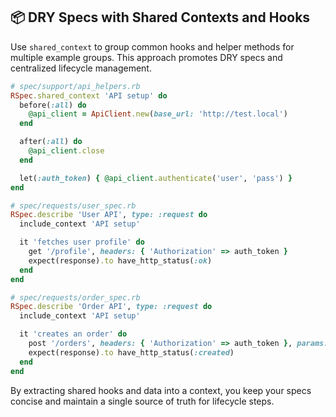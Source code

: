 ## 📦 DRY Specs with Shared Contexts and Hooks

Use `shared_context` to group common hooks and helper methods for multiple example groups. This approach promotes DRY specs and centralized lifecycle management.

```ruby
# spec/support/api_helpers.rb
RSpec.shared_context 'API setup' do
  before(:all) do
    @api_client = ApiClient.new(base_url: 'http://test.local')
  end

  after(:all) do
    @api_client.close
  end

  let(:auth_token) { @api_client.authenticate('user', 'pass') }
end

# spec/requests/user_spec.rb
RSpec.describe 'User API', type: :request do
  include_context 'API setup'

  it 'fetches user profile' do
    get '/profile', headers: { 'Authorization' => auth_token }
    expect(response).to have_http_status(:ok)
  end
end

# spec/requests/order_spec.rb
RSpec.describe 'Order API', type: :request do
  include_context 'API setup'

  it 'creates an order' do
    post '/orders', headers: { 'Authorization' => auth_token }, params: { item: 'Book' }
    expect(response).to have_http_status(:created)
  end
end
```

By extracting shared hooks and data into a context, you keep your specs concise and maintain a single source of truth for lifecycle steps.